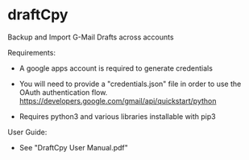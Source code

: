 # draftCpy
Backup and Import G-Mail Drafts across accounts

Requirements:

* A google apps account is required to generate credentials

* You will need to provide a "credentials.json" file in order to use the OAuth authentication flow.
  https://developers.google.com/gmail/api/quickstart/python
  
* Requires python3 and various libraries installable with pip3

User Guide:

* See "DraftCpy User Manual.pdf"

